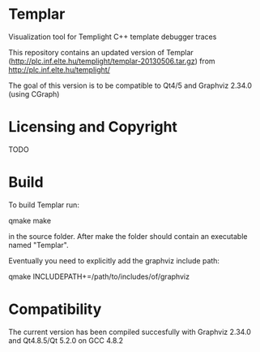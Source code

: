 Templar
=======

Visualization tool for Templight C++ template debugger traces

This repository contains an updated version of Templar (http://plc.inf.elte.hu/templight/templar-20130506.tar.gz) from
http://plc.inf.elte.hu/templight/

The goal of this version is to be compatible to Qt4/5 and Graphviz 2.34.0 (using CGraph)

Licensing and Copyright
=======================
TODO

Build
=====

To build Templar run:

qmake
make

in the source folder.
After make the folder should contain an executable named "Templar".

Eventually you need to explicitly add the graphviz include path:

qmake INCLUDEPATH+=/path/to/includes/of/graphviz

Compatibility
=============

The current version has been compiled succesfully with Graphviz 2.34.0 and Qt4.8.5/Qt 5.2.0 on GCC 4.8.2
